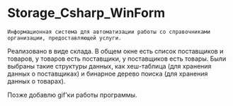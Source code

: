 # Storage_Csharp_WinForm
    Информационная система для автоматизации работы со справочниками организации, предоставляющей услуги.

Реализовано в виде склада. В общем окне есть список поставщиков и товаров, у товаров есть поставщики, у поставщиков есть товары. Были выбраны такие структуры данных, как хеш-таблица (для хранения данных о поставщиках) и бинарное дерево поиска (для хранения данных о товарах).

Позже добавлю gif'ки работы программы.
